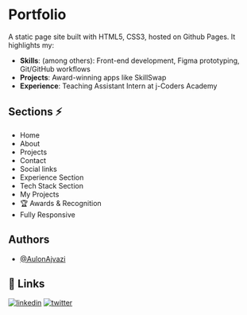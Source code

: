 
# Portfolio

A static page site built with HTML5, CSS3, hosted on Github Pages.
It highlights my:
- **Skills**: (among others): Front-end development, Figma prototyping, Git/GitHub workflows
- **Projects**: Award-winning apps like SkillSwap
- **Experience**: Teaching Assistant Intern at j-Coders Academy  
## Sections ⚡

- Home
- About
- Projects
- Contact
- Social links
- Experience Section
- Tech Stack Section
- My Projects
- 🏆 Awards & Recognition
- Fully Responsive
## Authors
- [@AulonAjvazi](https://www.github.com/AulonAjvazi)



## 🔗 Links
[![linkedin](https://img.shields.io/badge/linkedin-0A66C2?style=for-the-badge&logo=linkedin&logoColor=white)](https://www.linkedin.com/in/aulon-ajvazi/)
[![twitter](https://img.shields.io/badge/twitter-1DA1F2?style=for-the-badge&logo=twitter&logoColor=white)](https://x.com/AulonContact)

